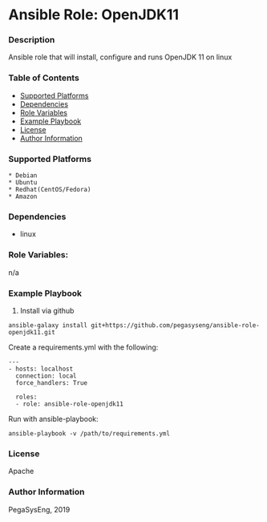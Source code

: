 # Ansible Role: OpenJDK11

### Description
Ansible role that will install, configure and runs OpenJDK 11 on linux 

### Table of Contents
  - [Supported Platforms](#supported-platforms)
  - [Dependencies](#dependencies)
  - [Role Variables](#role-variables)
  - [Example Playbook](#example-playbook)
  - [License](#license)
  - [Author Information](#author-information)

### Supported Platforms
```
* Debian
* Ubuntu
* Redhat(CentOS/Fedora)
* Amazon
```

### Dependencies

* linux

### Role Variables:
n/a

### Example Playbook
1. Install via github

```
ansible-galaxy install git+https://github.com/pegasyseng/ansible-role-openjdk11.git
```

Create a requirements.yml with the following:
```
---
- hosts: localhost
  connection: local
  force_handlers: True

  roles:
  - role: ansible-role-openjdk11

```

Run with ansible-playbook:
```
ansible-playbook -v /path/to/requirements.yml
```


### License

Apache


### Author Information

PegaSysEng, 2019
